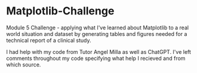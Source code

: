 # Matplotlib-Challenge
Module 5 Challenge - applying what I've learned about Matplotlib to a real world situation and dataset by generating tables and figures needed for a technical report of a clinical study. 

I had help with my code from Tutor Angel Milla as well as ChatGPT. 
I've left comments throughout my code specifying what help I recieved and from which source. 
